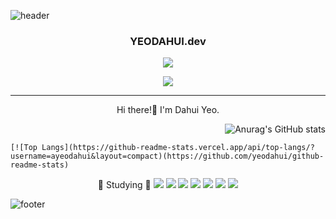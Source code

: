 ![header](https://capsule-render.vercel.app/api?type=cylinder&color=auto&height=250&section=header&text=YEODAHUI&20render&fontSize=90)
<div align="center">
  
### YEODAHUI.dev
  
<!-- github -->
<a href="https://github.com/yeodahui"><img src="https://hits.seeyoufarm.com/api/count/incr/badge.svg?url=https%3A%2F%2Fgithub.com%2Fyeodahui&count_bg=%23000000&title_bg=%23000000&icon=github.svg&icon_color=%23E7E7E7&title=+Github&edge_flat=true"/></a>
<!-- velog -->
<a href="https://velog.io/@devsaza"><img src="https://img.shields.io/badge/seondal.log-3DDC84?style=flat-square&logo=Velog&logoColor=white"/></a>

  ---
  
Hi there!👋
I'm Dahui Yeo.
  
<div align="right">
  
![Anurag's GitHub stats](https://github-readme-stats.vercel.app/api?username=yeodahui&count_private=true&show_icons=true&theme=graywhite)

  </div>
  
</div>

<div align="center">
  
  <div align="left">
    
    [![Top Langs](https://github-readme-stats.vercel.app/api/top-langs/?username=ayeodahui&layout=compact)(https://github.com/yeodahui/github-readme-stats)
  </div>
📝 Studying 📝
<img src="https://img.shields.io/badge/html5-#E34F26?style=flat-square&logo=html5&logoColor=#E34F26"/>
<img src="https://img.shields.io/badge/css3-#1572B6?style=flat-square&logo=css3&logoColor=#1572B6"/>
<img src="https://img.shields.io/badge/sass-#CC6699?style=flat-square&logo=sass&logoColor=#CC6699"/>
<img src="https://img.shields.io/badge/javasscript-#F7DF1E?style=flat-square&logo=javascript&logoColor=#F7DF1E"/>
<img src="https://img.shields.io/badge/react-#F7DF1E?style=flat-square&logo=react&logoColor=#F7DF1E"/>
<img src="https://img.shields.io/badge/typescript-#3178C6?style=flat-square&logo=typescript&logoColor=#3178C6"/>
<img src="https://img.shields.io/badge/python-#3776AB?style=flat-square&logo=python&logoColor=#3776AB"/>
<!-- <img src="https://img.shields.io/badge/이름-색상코드?style=flat-square&logo=로고명&logoColor=로고색"/> -->
</div>

![footer](https://capsule-render.vercel.app/api?type=waving&color=auto&height=250&section=footer&20render)
